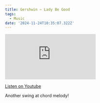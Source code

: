 ```yaml
---
title: Gershwin – Lady Be Good
tags:
  - Music
date: '2024-11-24T10:35:07.322Z'
---
```


<iframe src="https://www.youtube-nocookie.com/embed/jL5Qint4D7s?modestbranding=1&showinfo=0&rel=0" title="YouTube video player" frameborder="0" allow="accelerometer; autoplay; encrypted-media; gyroscope; picture-in-picture;" allowfullscreen className="youtube_video"></iframe>

[Listen on Youtube](https://youtu.be/jL5Qint4D7s)

Another swing at chord melody!
